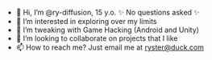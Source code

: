 - 👋 Hi, I’m @ry-diffusion, 15 y.o. ✨ No questions asked ✨ 
- 👀 I’m interested in exploring over my limits
- 🌱 I’m tweaking with Game Hacking (Android and Unity)
- 💞️ I’m looking to collaborate on projects that I like
- 📫 How to reach me? Just email me at ryster@duck.com
